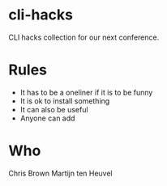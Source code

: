 # cli-hacks
CLI hacks collection for our next conference.

# Rules

- It has to be a oneliner if it is to be funny
- It is ok to install something
- It can also be useful
- Anyone can add

# Who
Chris Brown
Martijn ten Heuvel
